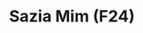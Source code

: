 ---
layout: page
title: Sazia Mim (F24)
description: Human-Computer Interaction, Machine Learning, Healthcare
img: assets/img/sazia.jpg
importance: 4
category: Doctoral
---